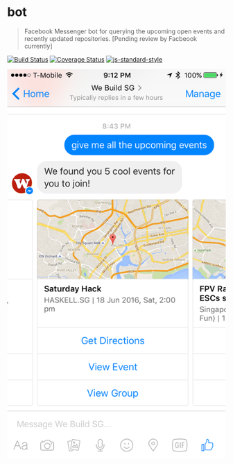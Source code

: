 # bot

> Facebook Messenger bot for querying the upcoming open events and recently updated repositories. [Pending review by Facbeook currently]


[![Build Status](https://travis-ci.org/webuildsg/bot.svg?branch=master)](https://travis-ci.org/webuildsg/bot)
[![Coverage Status](https://coveralls.io/repos/webuildsg/bot/badge.svg?branch=master)](https://coveralls.io/r/webuildsg/bot?branch=master)
[![js-standard-style](https://img.shields.io/badge/code%20style-standard-brightgreen.svg?style=flat)](https://github.com/feross/standard)

![](screenshot.png)
